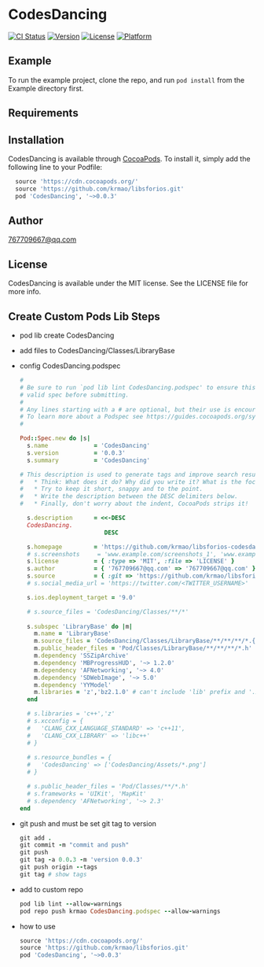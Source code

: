 # CodesDancing

[![CI Status](https://img.shields.io/travis/767709667@qq.com/CodesDancing.svg?style=flat)](https://travis-ci.org/767709667@qq.com/CodesDancing)
[![Version](https://img.shields.io/cocoapods/v/CodesDancing.svg?style=flat)](https://cocoapods.org/pods/CodesDancing)
[![License](https://img.shields.io/cocoapods/l/CodesDancing.svg?style=flat)](https://cocoapods.org/pods/CodesDancing)
[![Platform](https://img.shields.io/cocoapods/p/CodesDancing.svg?style=flat)](https://cocoapods.org/pods/CodesDancing)

## Example

To run the example project, clone the repo, and run `pod install` from the Example directory first.

## Requirements

## Installation

CodesDancing is available through [CocoaPods](https://cocoapods.org). To install
it, simply add the following line to your Podfile:

```ruby
  source 'https://cdn.cocoapods.org/'
  source 'https://github.com/krmao/libsforios.git'
  pod 'CodesDancing', '~>0.0.3'
```

## Author

767709667@qq.com

## License

CodesDancing is available under the MIT license. See the LICENSE file for more info.

## Create Custom Pods Lib Steps

* pod lib create CodesDancing
* add files to CodesDancing/Classes/LibraryBase

* config CodesDancing.podspec
  ```ruby
  #
  # Be sure to run `pod lib lint CodesDancing.podspec' to ensure this is a
  # valid spec before submitting.
  #
  # Any lines starting with a # are optional, but their use is encouraged
  # To learn more about a Podspec see https://guides.cocoapods.org/syntax/podspec.html
  #

  Pod::Spec.new do |s|
    s.name             = 'CodesDancing'
    s.version          = '0.0.3'
    s.summary          = 'CodesDancing'

  # This description is used to generate tags and improve search results.
  #   * Think: What does it do? Why did you write it? What is the focus?
  #   * Try to keep it short, snappy and to the point.
  #   * Write the description between the DESC delimiters below.
  #   * Finally, don't worry about the indent, CocoaPods strips it!

    s.description      = <<-DESC
    CodesDancing.
                          DESC

    s.homepage         = 'https://github.com/krmao/libsforios-codesdancing'
    # s.screenshots     = 'www.example.com/screenshots_1', 'www.example.com/screenshots_2'
    s.license          = { :type => 'MIT', :file => 'LICENSE' }
    s.author           = { '767709667@qq.com' => '767709667@qq.com' }
    s.source           = { :git => 'https://github.com/krmao/libsforios-codesdancing.git', :tag => s.version.to_s }
    # s.social_media_url = 'https://twitter.com/<TWITTER_USERNAME>'

    s.ios.deployment_target = '9.0'

    # s.source_files = 'CodesDancing/Classes/**/*'
    
    s.subspec 'LibraryBase' do |m|
      m.name = 'LibraryBase'
      m.source_files = 'CodesDancing/Classes/LibraryBase/**/**/**/*.{h,m,mm}'
      m.public_header_files = 'Pod/Classes/LibraryBase/**/**/**/*.h'
      m.dependency 'SSZipArchive'
      m.dependency 'MBProgressHUD', '~> 1.2.0'
      m.dependency 'AFNetworking', '~> 4.0'
      m.dependency 'SDWebImage', '~> 5.0'
      m.dependency 'YYModel'
      m.libraries = 'z','bz2.1.0' # can't include 'lib' prefix and '.xxx' suffix, such as 'libz.tbd', 'libbz2.1.0.tbd' 
    end

    # s.libraries = 'c++','z'
    # s.xcconfig = {
    #   'CLANG_CXX_LANGUAGE_STANDARD' => 'c++11',
    #   'CLANG_CXX_LIBRARY' => 'libc++'
    # }
      
    # s.resource_bundles = {
    #   'CodesDancing' => ['CodesDancing/Assets/*.png']
    # }

    # s.public_header_files = 'Pod/Classes/**/*.h'
    # s.frameworks = 'UIKit', 'MapKit'
    # s.dependency 'AFNetworking', '~> 2.3'
  end
  ```

* git push and must be set git tag to version
  ```ruby
  git add .
  git commit -m "commit and push"
  git push
  git tag -a 0.0.3 -m 'version 0.0.3'
  git push origin --tags
  git tag # show tags
  ```

* add to custom repo
  ```ruby
  pod lib lint --allow-warnings
  pod repo push krmao CodesDancing.podspec --allow-warnings
  ```

* how to use
  ```ruby
  source 'https://cdn.cocoapods.org/'
  source 'https://github.com/krmao/libsforios.git'
  pod 'CodesDancing', '~>0.0.3'
  ```
